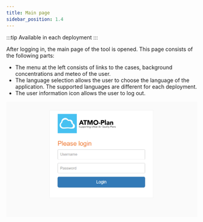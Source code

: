```yaml
---
title: Main page
sidebar_position: 1.4
---
```


:::tip Available in each deployment
:::

After logging in, the main page of the tool is opened. This page consists of the following parts:

- The menu at the left consists of links to the cases, background concentrations and meteo of the user.
- The language selection allows the user to choose the language of the application. The supported languages are different for each deployment.
- The user information icon allows the user to log out.

![Login](./images/login.png)
